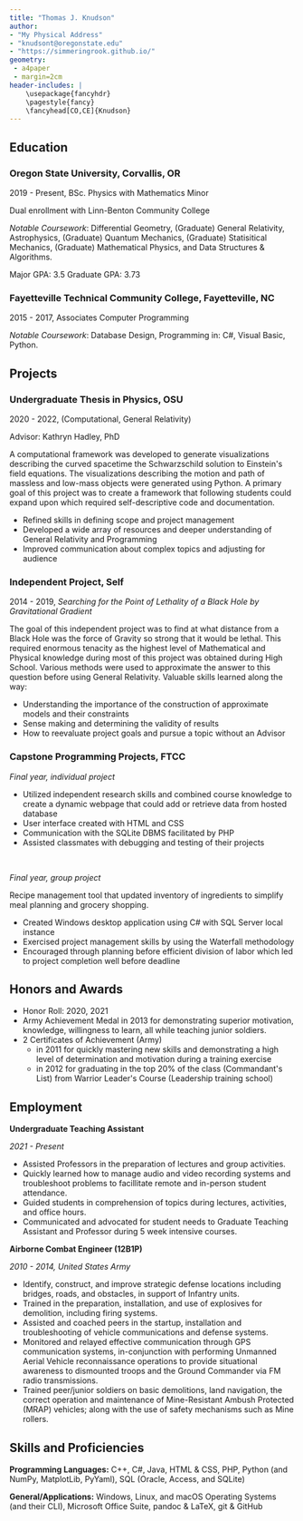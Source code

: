 ```yaml
---
title: "Thomas J. Knudson"
author:
- "My Physical Address"
- "knudsont@oregonstate.edu"
- "https://simmeringrook.github.io/"
geometry:
 - a4paper
 - margin=2cm
header-includes: |
    \usepackage{fancyhdr}
    \pagestyle{fancy}
    \fancyhead[CO,CE]{Knudson}
---
```


## Education

### Oregon State University, Corvallis, OR

2019 - Present, BSc. Physics with Mathematics Minor

Dual enrollment with Linn-Benton Community College

*Notable Coursework*: Differential Geometry, (Graduate) General Relativity, Astrophysics, (Graduate) Quantum Mechanics, (Graduate) Statisitical Mechanics, (Graduate) Mathematical Physics, and Data Structures & Algorithms.

Major GPA: 3.5
Graduate GPA: 3.73

### Fayetteville Technical Community College, Fayetteville, NC

2015 - 2017, Associates Computer Programming

*Notable Coursework*: Database Design, Programming in: C#, Visual Basic, Python.

## Projects

### Undergraduate Thesis in Physics, OSU

2020 - 2022, (Computational, General Relativity)

Advisor: Kathryn Hadley, PhD

A computational framework was developed to generate visualizations describing the curved spacetime the Schwarzschild solution to Einstein's field equations. The visualizations describing the motion and path of massless and low-mass objects were generated using Python. A primary goal of this project was to create a framework that following students could expand upon which required self-descriptive code and documentation.

* Refined skills in defining scope and project management
* Developed a wide array of resources and deeper understanding of General Relativity and Programming
* Improved communication about complex topics and adjusting for audience

### Independent Project, Self

2014 - 2019, *Searching for the Point of Lethality of a Black Hole by Gravitational Gradient* 

The goal of this independent project was to find at what distance from a Black Hole was the force of Gravity so strong that it would be lethal. This required enormous tenacity as the highest level of Mathematical and Physical knowledge during most of this project was obtained during High School. Various methods were used to approximate the answer to this question before using General Relativity. Valuable skills learned along the way:

* Understanding the importance of the construction of approximate models and their constraints
* Sense making and determining the validity of results
* How to reevaluate project goals and pursue a topic without an Advisor

### Capstone Programming Projects, FTCC

*Final year, individual project*

* Utilized independent research skills and combined course knowledge to create a dynamic webpage that could add or retrieve data from hosted database
* User interface created with HTML and CSS
* Communication with the SQLite DBMS facilitated by PHP
* Assisted classmates with debugging and testing of their projects

<br />

*Final year, group project*

Recipe management tool that updated inventory of ingredients to simplify meal planning and grocery shopping.

* Created Windows desktop application using C# with SQL Server local instance
* Exercised project management skills by using the Waterfall methodology
* Encouraged through planning before efficient division of labor which led to project completion well before deadline

## Honors and Awards

* Honor Roll: 2020, 2021
* Army Achievement Medal in 2013 for demonstrating superior motivation, knowledge, willingness to learn, all while teaching junior soldiers.
* 2 Certificates of Achievement (Army)
  * in 2011 for quickly mastering new skills and demonstrating a high level of determination and motivation during a training exercise
  *	in 2012 for graduating in the top 20% of the class (Commandant's List) from Warrior Leader's Course (Leadership training school)

## Employment

**Undergraduate Teaching Assistant**

*2021 - Present*

* Assisted Professors in the preparation of lectures and group activities.
* Quickly learned how to manage audio and video recording systems and troubleshoot problems to facillitate remote and in-person student attendance.
* Guided students in comprehension of topics during lectures, activities, and office hours.
* Communicated and advocated for student needs to Graduate Teaching Assistant and Professor during 5 week intensive courses.

**Airborne Combat Engineer (12B1P)**

*2010 - 2014, United States Army*

*	Identify, construct, and improve strategic defense locations including bridges, roads, and obstacles, in support of Infantry units.
*	Trained in the preparation, installation, and use of explosives for demolition, including firing systems.
*	Assisted and coached peers in the startup, installation and troubleshooting of vehicle communications and defense systems.
*	Monitored and relayed effective communication through GPS communication systems, in-conjunction with performing Unmanned Aerial Vehicle reconnaissance operations to provide situational awareness to dismounted troops and the Ground Commander via FM radio transmissions.
*	Trained peer/junior soldiers on basic demolitions, land navigation, the correct operation and maintenance of Mine-Resistant Ambush Protected (MRAP) vehicles; along with the use of safety mechanisms such as Mine rollers.

## Skills and Proficiencies

**Programming Languages:** C++, C#, Java, HTML & CSS, PHP, Python (and NumPy, MatplotLib, PyYaml), SQL (Oracle, Access, and SQLite)

**General/Applications:** Windows, Linux, and macOS Operating Systems (and their CLI), Microsoft Office Suite, pandoc & LaTeX, git & GitHub

